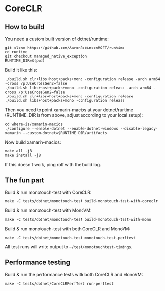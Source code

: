 # CoreCLR

## How to build

You need a custom built version of dotnet/runtime:

```shell
git clone https://github.com/AaronRobinsonMSFT/runtime
cd runtime
git checkout managed_native_exception
RUNTIME_DIR=$(pwd)
```

Build it like this:

```shell
./build.sh clr+libs+host+packs+mono -configuration release -arch arm64 -cross /p:UseCrossGen2=false
./build.sh libs+host+packs+mono -configuration release -arch arm64 -cross /p:UseCrossGen2=false
./build.sh clr+libs+host+packs+mono -configuration release
./build.sh libs+host+packs+mono -configuration release
```

Then you need to point xamarin-macios at your dotnet/runtime (RUNTIME_DIR is from above, adjust according to your local setup):

```shell
cd where-is/xamarin-macios
./configure --enable-dotnet --enable-dotnet-windows --disable-legacy-xamarin --custom-dotnet=$RUNTIME_DIR/artifacts
```

Now build xamarin-macios:

```shell
make all -j8
make install -j8
```

If this doesn't work, ping rolf with the build log.

## The fun part

Build & run monotouch-test with CoreCLR:

```shell
make -C tests/dotnet/monotouch-test build-monotouch-test-with-coreclr
```

Build & run monotouch-test with MonoVM:

```shell
make -C tests/dotnet/monotouch-test build-monotouch-test-with-mono
```

Build & run monotouch-test with both CoreCLR and MonoVM:

```shell
make -C tests/dotnet/monotouch-test monotouch-test-perftest
```

All test runs will write output to `~/test/monotouchtest-timings`.

## Performance testing

Build & run the performance tests with both CoreCLR and MonoVM:

```shell
make -C tests/dotnet/CoreCLRPerfTest run-perftest
```

